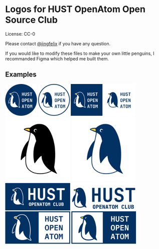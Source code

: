 # Logos for HUST OpenAtom Open Source Club

License: CC-0

Please contact [@jingfelix](https://github.com/jingfelix) if you have any question.

If you would like to modify these files to make your own little penguins, I recommanded Figma which helped me built them.

## Examples

<div>
<img src="logo_dark_circle/logo_dark_circle.svg" style="width: 20%">
<img src="logo_light_circle/logo_light_circle.svg" style="width: 20%">
<img src="logo_dark_square/logo_dark_square.svg" style="width: 20%">
<img src="logo_light_square/logo_light_square.svg" style="width: 20%">
</div>

<div>
<img src="penguin_black/penguin_black.svg" style="width: 41%">
<img src="penguin_blue/penguin_blue.svg" style="width: 41%">
</div>

<div>
<img src="slogan_dark/slogan_dark.svg" style="width: 41%">
<img src="slogan_light/slogan_light.svg" style="width: 41%">
</div>

<div>
<img src="tips_dark/tips_dark.svg" style="width: 41%">
<img src="tips_light/tips_light.svg" style="width: 41%">
</div>
